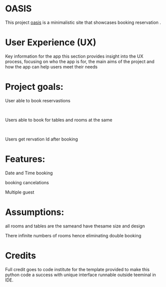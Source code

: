 # OASIS
This project [oasis](https://mave212.pythonanywhere.com/) is a minimalistic site that showcases booking reservation . 
<!-- ![home](/assets/images/finterface.png) -->
# User Experience (UX)
Key information for the app
this section provides insight into the UX process, focusing on who the app is for, the main aims of the project and how the app can help users meet their needs
<!-- 
![exit](/assets/images/exit.png) -->

# Project goals:<br>
 User able to book reservastions
<!-- ![input](/assets/images/inputinterface.png)  -->
<br>

Users able to book for tables and rooms at the same
<!-- ![option](/assets/images/priceoption.png) -->
<br>

Users get rervation Id after booking

# Features:<br>
Date and Time booking<br>

booking cancelations<br>

Multiple guest<br>

# Assumptions:<br>
all rooms and tables are the sameand have thesame size and design
<br>

There infinite numbers of rooms hence eliminating double booking
<br>





# Credits<br>
Full credit goes to code institute for the template provided to make this python code a success with unique interface runnable outside teeminal in IDE.

